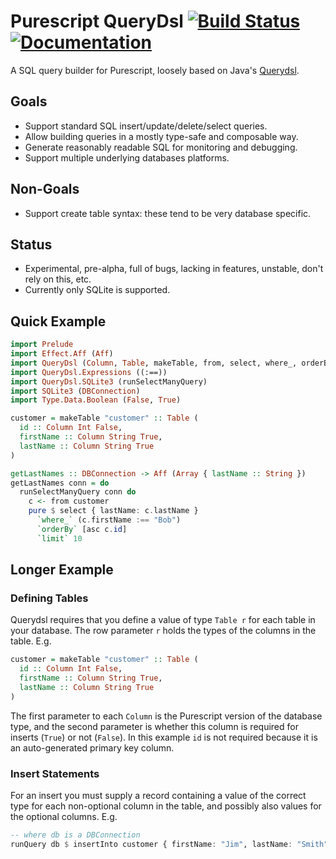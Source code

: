 # Purescript QueryDsl [![Build Status](https://travis-ci.org/Dretch/purescript-querydsl.svg?branch=master)](https://travis-ci.org/Dretch/purescript-querydsl) [![Documentation](https://pursuit.purescript.org/packages/purescript-querydsl/badge)](https://pursuit.purescript.org/packages/purescript-querydsl)

A SQL query builder for Purescript, loosely based on Java's [Querydsl](http://www.querydsl.com/).

## Goals
 - Support standard SQL insert/update/delete/select queries.
 - Allow building queries in a mostly type-safe and composable way.
 - Generate reasonably readable SQL for monitoring and debugging.
 - Support multiple underlying databases platforms.

## Non-Goals
 - Support create table syntax: these tend to be very database specific.

## Status
- Experimental, pre-alpha, full of bugs, lacking in features, unstable, don't rely on this, etc.
- Currently only SQLite is supported.

## Quick Example
```purescript
import Prelude
import Effect.Aff (Aff)
import QueryDsl (Column, Table, makeTable, from, select, where_, orderBy, limit, asc)
import QueryDsl.Expressions ((:==))
import QueryDsl.SQLite3 (runSelectManyQuery)
import SQLite3 (DBConnection)
import Type.Data.Boolean (False, True)

customer = makeTable "customer" :: Table (
  id :: Column Int False,
  firstName :: Column String True,
  lastName :: Column String True
)

getLastNames :: DBConnection -> Aff (Array { lastName :: String })
getLastNames conn = do
  runSelectManyQuery conn do
    c <- from customer
    pure $ select { lastName: c.lastName }
      `where_` (c.firstName :== "Bob")
      `orderBy` [asc c.id]
      `limit` 10
```

## Longer Example

### Defining Tables
Querydsl requires that you define a value of type `Table r` for each table in your database. The row parameter `r` holds the types of the columns in the table. E.g.
```purescript
customer = makeTable "customer" :: Table (
  id :: Column Int False,
  firstName :: Column String True,
  lastName :: Column String True
)
```
The first parameter to each `Column` is the Purescript version of the database type, and the second parameter is whether this column is required for inserts (`True`) or not (`False`). In this example `id` is not required because it is an auto-generated primary key column.

### Insert Statements
For an insert you must supply a record containing a value of the correct type for each non-optional column in the table, and possibly also values for the optional columns. E.g.
```purescript
-- where db is a DBConnection
runQuery db $ insertInto customer { firstName: "Jim", lastName: "Smith" }
```
